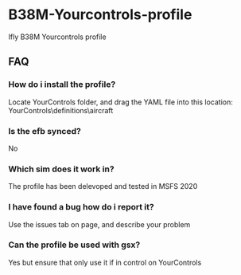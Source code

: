 # B38M-Yourcontrols-profile
Ifly B38M Yourcontrols profile

## FAQ

### **How do i install the profile?**
Locate YourControls folder, and drag the YAML file into this location: YourControls\definitions\aircraft

### **Is the efb synced?**
No

### **Which sim does it work in?**
The profile has been delevoped and tested in MSFS 2020

### **I have found a bug how do i report it?**
Use the issues tab on page, and describe your problem

### **Can the profile be used with gsx?**
Yes but ensure that only use it if in control on YourControls
